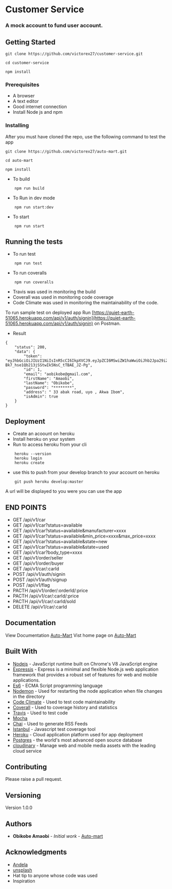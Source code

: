 # Customer Service
### A mock account to fund user account.



## Getting Started

```
git clone https://github.com/victorex27/customer-service.git

cd customer-service

npm install
```

### Prerequisites

- A browser
- A text editor
- Good internet connection
- Install Node js and npm

### Installing

After you must have cloned the repo, use the following command to test the app

```
git clone https://github.com/victorex27/auto-mart.git

cd auto-mart

npm install
```

- To build
```
    npm run build
```
- To Run in dev mode
```
    npm run start:dev
```
- To start
```
    npm run start
```

## Running the tests

- To run test
```
    npm run test
```

- To run coveralls
```
    npm run coveralls
```

- Travis was used in monitoring the build 
- Coverall was used in monitoring code coverage
- Code Climate was used in monitoring the maintainability of the code.

To run sample test on deployed app Run [https://quiet-earth-51065.herokuapp.com/api/v1/auth/signin](https://quiet-earth-51065.herokuapp.com/api/v1/auth/signin) on Postman.

- Result 
```
{
    "status": 200,
    "data": {
        "token": "eyJhbGciOiJIUzI1NiIsInR5cCI6IkpXVCJ9.eyJpZCI6MSwiZW1haWwiOiJhb2Jpa29iZUBnbWFpbC5jb20iLCJpc0FkbWluIjp0cnVlLCJpYXQiOjE1NTk0OTQ3NzYsImV4cCI6MTU1OTUwMTk3Nn0.wF1Dzi-Bk7_hse1Qb213jSStwIk5NsC_tTBAE_JZ-Pg",
        "id": 1,
        "email": "aobikobe@gmail.com",
        "firstName": "Amaobi",
        "lastName": "Obikobe",
        "password": "********",
        "address": " 33 abak road, uyo , Akwa Ibom",
        "isAdmin": true
    }
}
```


## Deployment

- Create an acoount on heroku
- Install heroku on your system
- Run to access heroku from your cli
```
    heroku --version
    heroku login
    heroku create
```
- use this to push from your develop branch to your account on heroku
```
    git push heroku develop:master
```

A url will be displayed to you were you can use the app
## END POINTS

- GET /api/v1/car
- GET /api/v1/car?status=available
- GET /api/v1/car?status=available&manufacturer=xxxx
- GET /api/v1/car?status=available&min_price=xxxx&max_price=xxxx
- GET /api/v1/car?status=available&state=new
- GET /api/v1/car?status=available&state=used
- GET /api/v1/car?body_type=xxxx
- GET /api/v1/order/seller
- GET /api/v1/order/buyer
- GET /api/v1/car/:carId
- POST /api/v1/auth/signin
- POST /api/v1/auth/signup
- POST /api/v1/flag
- PACTH /api/v1/order/:orderId/:price
- PACTH /api/v1/car/:carId/:price
- PACTH /api/v1/car/:carId/sold
- DELETE /api/v1/car/:carId

## Documentation
View Documentation [Auto-Mart](https://quiet-earth-51065.herokuapp.com/api-docs)
Vist home page on [Auto-Mart](https://quiet-earth-51065.herokuapp.com/)
## Built With

* [Nodejs](https://nodejs.org/en/) -  JavaScript runtime built on Chrome's V8 JavaScript engine
* [Expressjs](https://expressjs.com/) -  Express is a minimal and flexible Node.js web application framework that provides a robust set of features for web and mobile applications.
* [Es6](https://es6.io/) - ECMA Script programming language
* [Nodemon](https://nodemon.io/) - Used  for restarting the node application when file changes in the directory
* [Code Climate](https://codeclimate.com/) - Used to test code maintainability
* [Coverall](https://coveralls.io/) - Used to coverage history and statistics
* [Travis](https://travis-ci.org/) - Used to test code
* [Mocha](https://mochajs.org/) 
* [Chai](https://www.chaijs.com/) - Used to generate RSS Feeds
* [Istanbul](https://istanbul.js.org/) - Javascript test coverage tool
* [Heroku](https://www.heroku.com/) - Cloud application platform used for app deployment
* [Postgres](https://www.postgresql.org/) - the world's most advanced open source database
* [cloudinary](https://cloudinary.com/) - Manage web and mobile media assets with the leading cloud service

## Contributing

Please raise a pull request.

## Versioning

Version 1.0.0 

## Authors

* **Obikobe Amaobi** - *Initial work* - [Auto-mart](https://github.com/victorex27/auto-mart)



## Acknowledgments
* [Andela](https://andela.com/)
* [unsplash](https://unsplash.com)
* Hat tip to anyone whose code was used
* Inspiration
